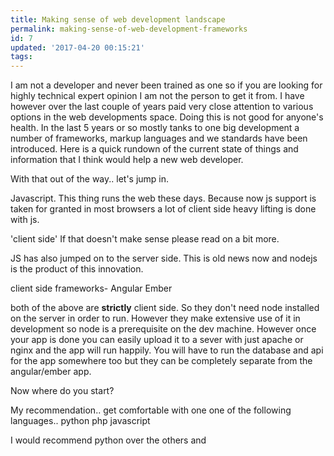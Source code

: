 ```yaml
---
title: Making sense of web development landscape
permalink: making-sense-of-web-development-frameworks
id: 7
updated: '2017-04-20 00:15:21'
tags:
---
```


I am not a developer and never been trained as one so if you are looking for highly technical expert opinion I am not the person to get it from. I have however over the last couple of years paid very close attention to various options in the web developments space. Doing this is not good for anyone's health. In the last 5 years or so mostly tanks to one big development a number of frameworks, markup languages and we standards have been introduced. Here is a quick rundown of the current state of things and information that I think would help a new web developer.

With that out of the way.. let's jump in.

Javascript.
This thing runs the web these days. Because now js support is taken for granted in most browsers a lot of client side heavy lifting is done with js.

'client side' If that doesn't make sense please read on a bit more.

JS has also jumped on to the server side. This is old news now and nodejs is the product of this innovation.

client side frameworks-
Angular
Ember

both of the above are __strictly__ client side. So they don't need node installed on the server in order to run. However they make extensive use of it in development so node is a prerequisite on the dev machine. However once your app is done you can easily upload it to a sever with just apache or nginx and the app will run happily. You will have to run the database and api for the app somewhere too but they can be completely separate from the angular/ember app.  

Now where do you start?

My recommendation.. get comfortable with one one of the following languages.. 
python
php
javascript

I would recommend python over the others and  